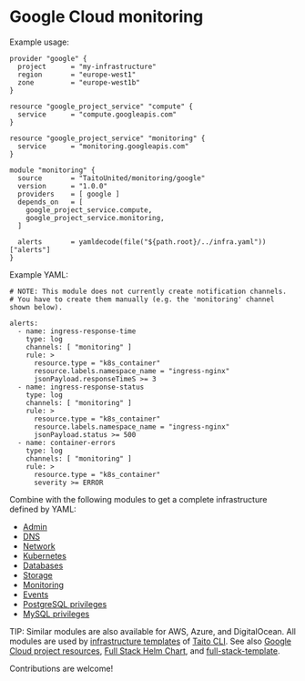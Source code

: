 # Google Cloud monitoring

Example usage:

```
provider "google" {
  project      = "my-infrastructure"
  region       = "europe-west1"
  zone         = "europe-west1b"
}

resource "google_project_service" "compute" {
  service      = "compute.googleapis.com"
}

resource "google_project_service" "monitoring" {
  service      = "monitoring.googleapis.com"
}

module "monitoring" {
  source       = "TaitoUnited/monitoring/google"
  version      = "1.0.0"
  providers    = [ google ]
  depends_on   = [
    google_project_service.compute,
    google_project_service.monitoring,
  ]

  alerts       = yamldecode(file("${path.root}/../infra.yaml"))["alerts"]
}
```

Example YAML:

```
# NOTE: This module does not currently create notification channels.
# You have to create them manually (e.g. the 'monitoring' channel shown below).

alerts:
  - name: ingress-response-time
    type: log
    channels: [ "monitoring" ]
    rule: >
      resource.type = "k8s_container"
      resource.labels.namespace_name = "ingress-nginx"
      jsonPayload.responseTimeS >= 3
  - name: ingress-response-status
    type: log
    channels: [ "monitoring" ]
    rule: >
      resource.type = "k8s_container"
      resource.labels.namespace_name = "ingress-nginx"
      jsonPayload.status >= 500
  - name: container-errors
    type: log
    channels: [ "monitoring" ]
    rule: >
      resource.type = "k8s_container"
      severity >= ERROR
```

Combine with the following modules to get a complete infrastructure defined by YAML:

- [Admin](https://registry.terraform.io/modules/TaitoUnited/admin/google)
- [DNS](https://registry.terraform.io/modules/TaitoUnited/dns/google)
- [Network](https://registry.terraform.io/modules/TaitoUnited/network/google)
- [Kubernetes](https://registry.terraform.io/modules/TaitoUnited/kubernetes/google)
- [Databases](https://registry.terraform.io/modules/TaitoUnited/databases/google)
- [Storage](https://registry.terraform.io/modules/TaitoUnited/storage/google)
- [Monitoring](https://registry.terraform.io/modules/TaitoUnited/monitoring/google)
- [Events](https://registry.terraform.io/modules/TaitoUnited/events/google)
- [PostgreSQL privileges](https://registry.terraform.io/modules/TaitoUnited/privileges/postgresql)
- [MySQL privileges](https://registry.terraform.io/modules/TaitoUnited/privileges/mysql)

TIP: Similar modules are also available for AWS, Azure, and DigitalOcean. All modules are used by [infrastructure templates](https://taitounited.github.io/taito-cli/templates#infrastructure-templates) of [Taito CLI](https://taitounited.github.io/taito-cli/). See also [Google Cloud project resources](https://registry.terraform.io/modules/TaitoUnited/project-resources/google), [Full Stack Helm Chart](https://github.com/TaitoUnited/taito-charts/blob/master/full-stack), and [full-stack-template](https://github.com/TaitoUnited/full-stack-template).

Contributions are welcome!
